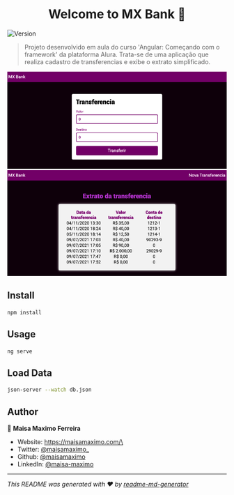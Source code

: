 <h1 align="center">Welcome to MX Bank 👋</h1>
<p>
  <img alt="Version" src="https://img.shields.io/badge/version-0.0.0-blue.svg?cacheSeconds=2592000" />
  <a href="https://twitter.com/maisamaximo\_" target="_blank">
  </a>
</p>

> Projeto desenvolvido em aula do curso 'Angular: Começando com o framework' da plataforma Alura. Trata-se de uma aplicação que realiza cadastro de transferencias e exibe o extrato simplificado.

<img src="assets/img1.png">
<img src="assets/img2.png">

## Install

```sh
npm install
```

## Usage

```sh
ng serve
```

## Load Data

```sh
json-server --watch db.json
```

## Author

👤 **Maisa Maximo Ferreira**

* Website: https://maisamaximo.com/\
* Twitter: [@maisamaximo\_](https://twitter.com/maisamaximo\_)
* Github: [@maisamaximo](https://github.com/maisamaximo)
* LinkedIn: [@maisa-maximo](https://linkedin.com/in/maisa-maximo)

***
_This README was generated with ❤️  by [readme-md-generator](https://github.com/kefranabg/readme-md-generator)_
